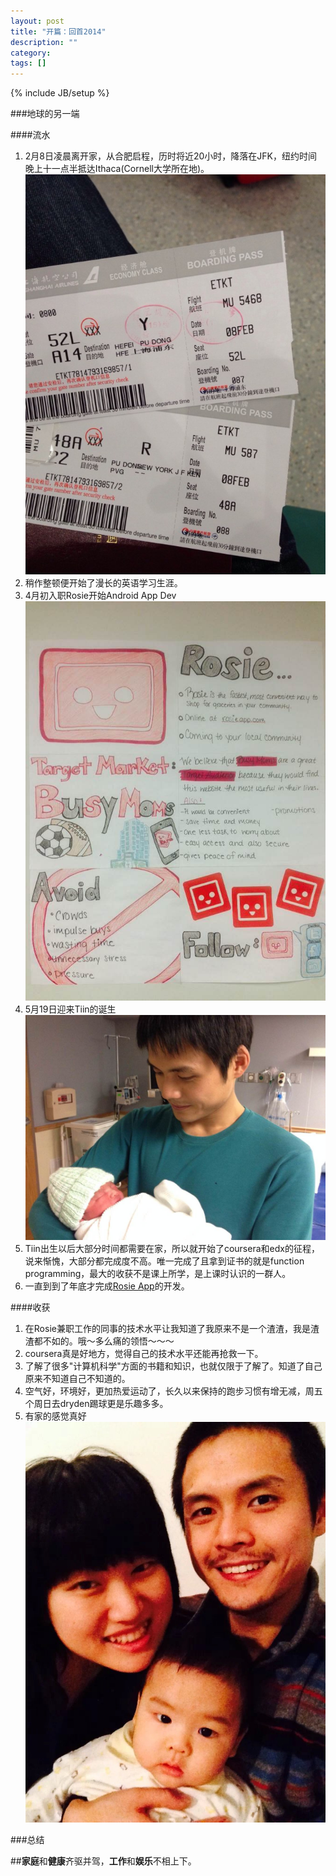 ```yaml
---
layout: post
title: "开篇：回首2014"
description: ""
category:
tags: []
---
```

{% include JB/setup %}

###地球的另一端


####流水



1. 2月8日凌晨离开家，从合肥启程，历时将近20小时，降落在JFK，纽约时间晚上十一点半抵达Ithaca(Cornell大学所在地)。  ![](/assets/flyticket.jpeg)
2. 稍作整顿便开始了漫长的英语学习生涯。
3. 4月初入职Rosie开始Android App Dev![](/assets/rosie.jpeg)
4. 5月19日迎来Tiin的诞生![](/assets/Tiin.jpeg)
5. Tiin出生以后大部分时间都需要在家，所以就开始了coursera和edx的征程，说来惭愧，大部分都完成度不高。唯一完成了且拿到证书的就是function programming，最大的收获不是课上所学，是上课时认识的一群人。
6. 一直到到了年底才完成[Rosie App](https://play.google.com/store/apps/details?id=com.rosieapp.main&hl=en)的开发。

####收获



1. 在Rosie兼职工作的同事的技术水平让我知道了我原来不是一个渣渣，我是渣渣都不如的。哦～多么痛的领悟～～～
2. coursera真是好地方，觉得自己的技术水平还能再抢救一下。
4. 了解了很多"计算机科学"方面的书籍和知识，也就仅限于了解了。知道了自己原来不知道自己不知道的。
5. 空气好，环境好，更加热爱运动了，长久以来保持的跑步习惯有增无减，周五个周日去dryden踢球更是乐趣多多。
6. 有家的感觉真好![](/assets/family.jpeg)

###总结

##**家庭**和**健康**齐驱并驾，**工作**和**娱乐**不相上下。
